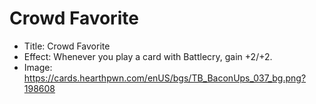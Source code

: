 # Crowd Favorite
- Title:  Crowd Favorite
- Effect:  Whenever you play a card with Battlecry, gain +2/+2.
- Image:  https://cards.hearthpwn.com/enUS/bgs/TB_BaconUps_037_bg.png?198608
